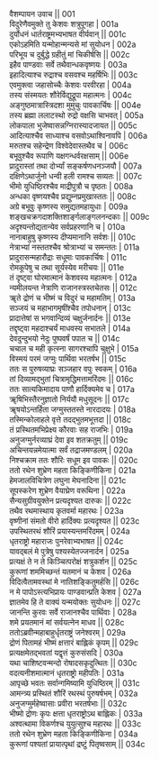 वैशम्पायन उवाच ||	001    
विदुरेणैवमुक्ते तु केशवः शत्रुपूगहा |	001a  
दुर्योधनं धार्तराष्ट्रमभ्यभाषत वीर्यवान् ||	001c  
एकोऽहमिति यन्मोहान्मन्यसे मां सुयोधन |	002a  
परिभूय च दुर्बुद्धे ग्रहीतुं मां चिकीर्षसि ||	002c  
इहैव पाण्डवाः सर्वे तथैवान्धकवृष्णयः |	003a  
इहादित्याश्च रुद्राश्च वसवश्च महर्षिभिः ||	003c  
एवमुक्त्वा जहासोच्चैः केशवः परवीरहा |	004a  
तस्य संस्मयतः शौरेर्विद्युद्रूपा महात्मनः |	004c  
अङ्गुष्ठमात्रास्त्रिदशा मुमुचुः पावकार्चिषः ||	004e   
तस्य ब्रह्मा ललाटस्थो रुद्रो वक्षसि चाभवत् |	005a  
लोकपाला भुजेष्वासन्नग्निरास्यादजायत ||	005c  
आदित्याश्चैव साध्याश्च वसवोऽथाश्विनावपि |	006a  
मरुतश्च सहेन्द्रेण विश्वेदेवास्तथैव च |	006c  
बभूवुश्चैव रूपाणि यक्षगन्धर्वरक्षसाम् ||	006e   
प्रादुरास्तां तथा दोर्भ्यां सङ्कर्षणधनञ्जयौ |	007a  
दक्षिणेऽथार्जुनो धन्वी हली रामश्च सव्यतः ||	007c  
भीमो युधिष्ठिरश्चैव माद्रीपुत्रौ च पृष्ठतः |	008a  
अन्धका वृष्णयश्चैव प्रद्युम्नप्रमुखास्ततः ||	008c  
अग्रे बभूवुः कृष्णस्य समुद्यतमहायुधाः |	009a  
शङ्खचक्रगदाशक्तिशार्ङ्गलाङ्गलनन्दकाः ||	009c  
अदृश्यन्तोद्यतान्येव सर्वप्रहरणानि च |	010a  
नानाबाहुषु कृष्णस्य दीप्यमानानि सर्वशः ||	010c  
नेत्राभ्यां नस्ततश्चैव श्रोत्राभ्यां च समन्ततः |	011a  
प्रादुरासन्महारौद्राः सधूमाः पावकार्चिषः |	011c  
रोमकूपेषु च तथा सूर्यस्येव मरीचयः ||	011e   
तं दृष्ट्वा घोरमात्मानं केशवस्य महात्मनः |	012a  
न्यमीलयन्त नेत्राणि राजानस्त्रस्तचेतसः ||	012c  
ॠते द्रोणं च भीष्मं च विदुरं च महामतिम् |	013a  
सञ्जयं च महाभागमृषींश्चैव तपोधनान् |	013c  
प्रादात्तेषां स भगवान्दिव्यं चक्षुर्जनार्दनः ||	013e   
तद्दृष्ट्वा महदाश्चर्यं माधवस्य सभातले |	014a  
देवदुन्दुभयो नेदुः पुष्पवर्षं पपात च ||	014c  
चचाल च मही कृत्स्ना सागरश्चापि चुक्षुभे |	015a  
विस्मयं परमं जग्मुः पार्थिवा भरतर्षभ ||	015c  
ततः स पुरुषव्याघ्रः सञ्जहार वपुः स्वकम् |	016a  
तां दिव्यामद्भुतां चित्रामृद्धिमत्तामरिंदमः ||	016c  
ततः सात्यकिमादाय पाणौ हार्दिक्यमेव च |	017a  
ॠषिभिस्तैरनुज्ञातो निर्ययौ मधुसूदनः ||	017c  
ॠषयोऽन्तर्हिता जग्मुस्ततस्ते नारदादयः |	018a  
तस्मिन्कोलाहले वृत्ते तदद्भुतमभूत्तदा ||	018c  
तं प्रस्थितमभिप्रेक्ष्य कौरवाः सह राजभिः |	019a  
अनुजग्मुर्नरव्याघ्रं देवा इव शतक्रतुम् ||	019c  
अचिन्तयन्नमेयात्मा सर्वं तद्राजमण्डलम् |	020a  
निश्चक्राम ततः शौरिः सधूम इव पावकः ||	020c  
ततो रथेन शुभ्रेण महता किङ्किणीकिना |	021a  
हेमजालविचित्रेण लघुना मेघनादिना ||	021c  
सूपस्करेण शुभ्रेण वैयाघ्रेण वरूथिना |	022a  
सैन्यसुग्रीवयुक्तेन प्रत्यदृश्यत दारुकः ||	022c  
तथैव रथमास्थाय कृतवर्मा महारथः |	023a  
वृष्णीनां संमतो वीरो हार्दिक्यः प्रत्यदृश्यत ||	023c  
उपस्थितरथं शौरिं प्रयास्यन्तमरिंदमम् |	024a  
धृतराष्ट्रो महाराजः पुनरेवाभ्यभाषत ||	024c  
यावद्बलं मे पुत्रेषु पश्यस्येतज्जनार्दन |	025a  
प्रत्यक्षं ते न ते किञ्चित्परोक्षं शत्रुकर्शन ||	025c  
कुरूणां शममिच्छन्तं यतमानं च केशव |	026a  
विदित्वैतामवस्थां मे नातिशङ्कितुमर्हसि ||	026c  
न मे पापोऽस्त्यभिप्रायः पाण्डवान्प्रति केशव |	027a  
ज्ञातमेव हि ते वाक्यं यन्मयोक्तः सुयोधनः ||	027c  
जानन्ति कुरवः सर्वे राजानश्चैव पार्थिवाः |	028a  
शमे प्रयतमानं मां सर्वयत्नेन माधव ||	028c  
ततोऽब्रवीन्महाबाहुर्धृतराष्ट्रं जनेश्वरम् |	029a  
द्रोणं पितामहं भीष्मं क्षत्तारं बाह्लिकं कृपम् ||	029c  
प्रत्यक्षमेतद्भवतां यद्वृत्तं कुरुसंसदि |	030a  
यथा चाशिष्टवन्मन्दो रोषादसकृदुत्थितः ||	030c  
वदत्यनीशमात्मानं धृतराष्ट्रो महीपतिः |	031a  
आपृच्छे भवतः सर्वान्गमिष्यामि युधिष्ठिरम् ||	031c  
आमन्त्र्य प्रस्थितं शौरिं रथस्थं पुरुषर्षभम् |	032a  
अनुजग्मुर्महेष्वासाः प्रवीरा भरतर्षभाः ||	032c  
भीष्मो द्रोणः कृपः क्षत्ता धृतराष्ट्रोऽथ बाह्लिकः |	033a  
अश्वत्थामा विकर्णश्च युयुत्सुश्च महारथः ||	033c  
ततो रथेन शुभ्रेण महता किङ्किणीकिना |	034a  
कुरूणां पश्यतां प्रायात्पृथां द्रष्टुं पितृष्वसाम् ||	034c  

